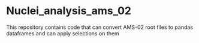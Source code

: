 # Nuclei_analysis_ams_02
This repository contains code that can convert AMS-02 root files to pandas dataframes and can apply selections on them
